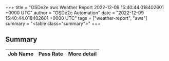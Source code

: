 +++
title = "OSDe2e aws Weather Report 2022-12-09 15:40:44.018402601 +0000 UTC"
author = "OSDe2e Automation"
date = "2022-12-09 15:40:44.018402601 +0000 UTC"
tags = ["weather-report", "aws"]
summary = "<table class=\"summary\"></table>"
+++
## Summary

| Job Name | Pass Rate | More detail |
|----------|-----------|-------------|




